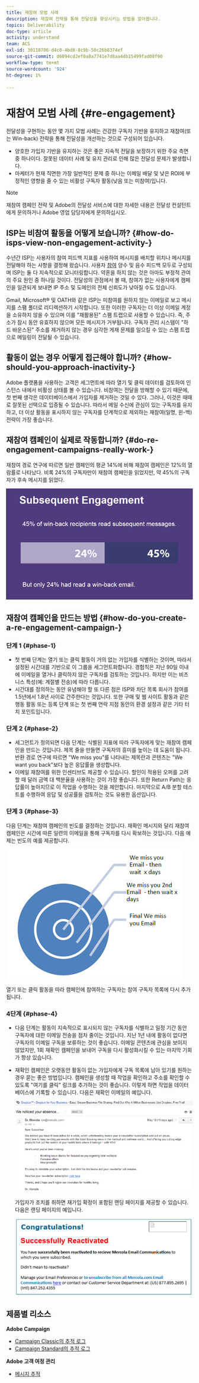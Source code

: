 ```yaml
---
title: 재참여 모범 사례
description: 재참여 전략을 통해 전달성을 향상시키는 방법을 알아봅니다.
topics: Deliverability
doc-type: article
activity: understand
team: ACS
exl-id: 30118706-d4c0-4bd8-8c9b-50c26b8374ef
source-git-commit: d6094cd2ef0a8a7741e7d8aa4db15499fad08f90
workflow-type: tm+mt
source-wordcount: '924'
ht-degree: 1%

---
```


# 재참여 모범 사례 {#re-engagement}

전달성을 구현하는 동안 몇 가지 모범 사례는 건강한 구독자 기반을 유지하고 재참여(또는 Win-back) 전략을 통해 전달성을 개선하는 것으로 구성되어 있습니다.

* 양호한 가입자 기반을 유지하는 것은 좋은 지속적 전달을 보장하기 위한 주요 측면 중 하나이다. 잘못된 데이터 사례 및 유지 관리로 인해 많은 전달성 문제가 발생합니다.
* 마케터가 현재 직면한 가장 일반적인 문제 중 하나는 이메일 배달 및 낮은 ROI에 부정적인 영향을 줄 수 있는 비활성 구독자 활동(낮음 또는 미참여)입니다.

>[!NOTE]
>
>재참여 캠페인 전략 및 Adobe의 전달성 서비스에 대한 자세한 내용은 전달성 컨설턴트에게 문의하거나 Adobe 영업 담당자에게 문의하십시오.

## ISP는 비참여 활동을 어떻게 보습니까? {#how-do-isps-view-non-engagement-activity-}

수년간 ISP는 사용자의 참여 피드백 지표를 사용하여 메시지를 배치할 위치나 메시지를 전달해야 하는 사항을 결정해 왔습니다. 사용자 [참여](/help/engagement.md) 양수 및 음수 피드백 모두로 구성되며 ISP는 둘 다 지속적으로 모니터링합니다. 약혼을 하지 않는 것은 아마도 부정적 관여의 주요 원인 중 하나일 것이다. 전달성의 관점에서 볼 때, 참여가 없는 사용자에게 캠페인을 일관되게 보내면 IP 주소 및 도메인의 전체 신뢰도가 낮아질 수도 있습니다.

Gmail, Microsoft® 및 OATH와 같은 ISP는 미참여를 원하지 않는 이메일로 보고 메시지를 스팸 폴더로 리디렉션하기 시작합니다. 또한 이러한 구독자는 더 이상 이메일 계정을 소유하지 않을 수 있으며 이를 &quot;재활용된&quot; 스팸 트랩으로 사용할 수 있습니다. 즉, 주소가 잠시 동안 유효하지 않으며 모든 메시지가 거부됩니다. 구독자 관리 시스템이 &quot;하드 바운스된&quot; 주소를 제거하지 않는 경우 심각한 게재 문제를 일으킬 수 있는 스팸 트랩으로 메일링이 전달될 수 있습니다.

## 활동이 없는 경우 어떻게 접근해야 합니까? {#how-should-you-approach-inactivity-}

Adobe 플랫폼을 사용하는 고객은 세그먼트에 따라 열기 및 클릭 데이터를 검토하여 인스턴스 내에서 비활성 상태를 볼 수 있습니다. 비참여는 전달을 방해할 수 있기 때문에, 첫 번째 생각은 데이터베이스에서 가입자를 제거하는 것일 수 있다. 그러나, 이것은 때때로 잘못된 선택으로 입증될 수 있습니다. 따라서 메일 수신에 관심이 있는 구독자를 유지하고, 더 이상 활동을 표시하지 않는 구독자를 단계적으로 제외하는 재참여(일명, 윈-백) 전략이 가장 좋습니다.

## 재참여 캠페인이 실제로 작동합니까? {#do-re-engagement-campaigns-really-work-}

재참여 경로 연구에 따르면 일반 캠페인의 평균 14%에 비해 재참여 캠페인은 12%의 열람률로 나타났다. 비록 24%의 구독자만이 재참여 캠페인을 읽었지만, 약 45%의 구독자가 후속 메시지를 읽었다.

![](../../help/assets/deliverability_implementation_1.png)

## 재참여 캠페인을 만드는 방법 {#how-do-you-create-a-re-engagement-campaign-}

### 단계 1 {#phase-1}

* 첫 번째 단계는 열기 또는 클릭 활동이 거의 없는 가입자를 식별하는 것이며, 따라서 설정된 시간대를 기반으로 이 그룹을 세그먼트화합니다. 경험칙은 지난 90일 이내에 이메일을 열거나 클릭하지 않은 구독자를 검토하는 것입니다. 하지만 이는 비즈니스 특성(예: 계절별 전송)에 따라 다릅니다.
* 시간대를 정의하는 동안 유념해야 할 또 다른 점은 ISP와 차단 목록 회사가 참여를 1.5년에서 1.8년 사이로 간주한다는 것입니다. 또한 구매 및 웹 사이트 활동과 같은 행동 활동 또는 등록 단계 또는 첫 번째 연락 지점 동안의 환경 설정과 같은 기타 터치 포인트입니다.

### 단계 2 {#phase-2}

* 세그먼트가 정의되면 다음 단계는 식별된 지표에 따라 구독자에게 맞는 재참여 캠페인을 만드는 것입니다. 제목 줄을 만들면 구독자의 흥미를 높이는 데 도움이 됩니다. 반환 경로 연구에 따르면 &quot;We miss you&quot;를 나타내는 제목란과 콘텐츠는 &quot;We want you back&quot;보다 높은 응답률을 생성합니다.
* 이메일 재참여를 위한 인센티브도 제공할 수 있습니다. 할인이 적용된 오퍼를 고려할 때 달러 금액 대 백분율을 사용하는 것이 가장 좋습니다. 또한 Return Path는 응답률이 높아지므로 이 작업을 수행하는 것을 제안합니다. 마지막으로 A/B 분할 테스트를 수행하여 응답 및 성공률을 검토하는 것도 유용한 옵션입니다.

### 단계 3 {#phase-3}

다음 단계는 재참여 캠페인의 빈도를 결정하는 것입니다. 재확인 메시지와 달리 재참여 캠페인은 시간에 따른 일련의 이메일을 통해 구독자를 다시 확보하는 것입니다. 다음 예제는 빈도의 예를 제공합니다.

![](../../help/assets/deliverability_implementation_2.png)

열기 또는 클릭 활동을 따라 캠페인에 참여하는 구독자는 참여 구독자 목록에 다시 추가됩니다.

### 4단계 {#phase-4}

* 다음 단계는 활동이 지속적으로 표시되지 않는 구독자를 식별하고 일정 기간 동안 구독자에 대한 이메일 전송을 점차 줄이는 것입니다. 지난 1년 내에 활동이 없다면 구독자의 이메일 구독을 보류하는 것이 좋습니다. 이메일 콘텐츠에 관심을 보이지 않았지만, 1회 재확인 캠페인을 보내어 구독을 다시 활성화시킬 수 있는 마지막 기회가 항상 있습니다.
* 재확인 캠페인은 오랫동안 활동이 없는 가입자에게 구독 목록에 남아 있기를 원하는 경우 묻는 좋은 방법입니다. 캠페인을 생성할 때 작업을 확인하고 주소를 확인할 수 있도록 &quot;여기를 클릭&quot; 링크를 추가하는 것이 좋습니다. 이렇게 하면 작업을 데이터베이스에 기록할 수 있습니다. 다음은 재확인 이메일의 예입니다.

   ![](../../help/assets/deliverability_implementation_3.png)

   가입자가 조치를 취하면 재가입 확정이 포함된 랜딩 페이지를 제공할 수 있습니다. 다음은 랜딩 페이지의 예입니다.

   ![](../../help/assets/deliverability_implementation_4.png)

## 제품별 리소스

**Adobe Campaign**

* [Campaign Classic의 추적 로그](https://experienceleague.adobe.com/docs/campaign-classic/using/sending-messages/monitoring-deliveries/delivery-dashboard.html#tracking-logs)
* [Campaign Standard의 추적 로그](https://experienceleague.adobe.com/docs/campaign-standard/using/testing-and-sending/sending-and-tracking-messages/tracking-messages.html#tracking-logs)

**Adobe 고객 여정 관리**

* [메시지 추적](https://experienceleague.adobe.com/docs/journey-optimizer/using/reporting/message-tracking.html?lang=ko)
